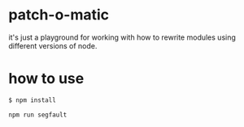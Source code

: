 
# patch-o-matic

it's just a playground for working with how to rewrite modules using different
versions of node.

# how to use

```bash
$ npm install

npm run segfault
```


